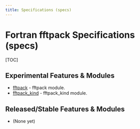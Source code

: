 ```yaml
---
title: Specifications (specs)
---
```


# Fortran fftpack Specifications (specs)

[TOC]

## Experimental Features & Modules

- [fftpack](./fftpack.html) - fftpack module.
- [fftpack_kind](./fftpack_kind.html) - fftpack_kind module.

## Released/Stable Features & Modules

 - (None yet)